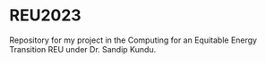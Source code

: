 # REU2023
Repository for my project in the Computing for an Equitable Energy Transition REU under Dr. Sandip Kundu.
